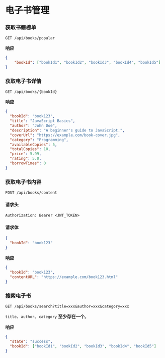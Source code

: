 # 电子书管理


### 获取书籍榜单
```http
GET /api/books/popular
```
**响应**
```json
{
    "bookId": ["bookId1", "bookId2", "bookId3", "bookId4", "bookId5"]
}
```


### 获取电子书详情
```http
GET /api/books/{bookId}
```
**响应**
```json
{
  "bookId": "book123",
  "title": "JavaScript Basics",
  "author": "John Doe",
  "description": "A beginner's guide to JavaScript.",
  "coverUrl": "https://example.com/book-cover.jpg",
  "category": "Programming",
  "availableCopies": 5,
  "totalCopies": 10,
  "price": 5.99,
  "rating": 5.0,
  "borrowTimes": 0
}
```

### 获取电子书内容
```http
POST /api/books/content
```

#### 请求头

```http
Authorization: Bearer <JWT_TOKEN>
```

#### 请求体

```json
{
  "bookId": "book123"
}
```

**响应**
```json
{
  "bookId": "book123",
  "contentURL": "https://example.com/book123.html"
}
```

### 搜索电子书
```http
GET /api/books/search?title=xxx&author=xxx&category=xxx
```
`title`、`author`、`category` **至少存在一个**。

**响应**
```json
{
  "state": "success",
  "bookId": ["bookId1", "bookId2", "bookId3", "bookId4", "bookId5"]
}
```
